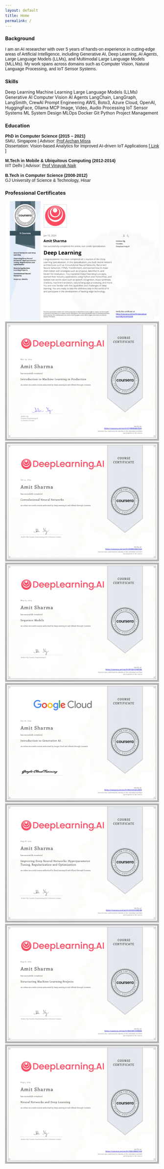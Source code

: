 ```yaml
---
layout: default
title: Home
permalink: /
---
```


<div id="intro" class="tab-content active">
    <h3>Background</h3>
    <p style="font-family: Calibri, sans-serif;">
        I am an AI researcher with over 5 years of hands-on experience in cutting-edge areas of Artificial Intelligence, including Generative AI, Deep Learning, AI Agents, Large Language Models (LLMs), and Multimodal Large Language Models (MLLMs). My work spans across domains such as Computer Vision, Natural Language Processing, and IoT Sensor Systems.
    </p>
    <!-- Skills Section -->
    <h3>Skills</h3>
    <div class="skills-container">
        <span class="skill-badge">Deep Learning</span>
        <span class="skill-badge">Machine Learning</span>
        <span class="skill-badge">Large Language Models (LLMs)</span>
        <span class="skill-badge">Generative AI</span>
        <span class="skill-badge">Computer Vision</span>
        <span class="skill-badge">AI Agents</span>
        <span class="skill-badge">LangChain, LangGraph, LangSmith, CrewAI</span>
        <span class="skill-badge">Prompt Engineering</span>
        <span class="skill-badge">AWS, Boto3, Azure Cloud, OpenAI, HuggingFace, Ollama</span>
        <span class="skill-badge">MCP</span>
        <span class="skill-badge">Image, Video, Audio Processing</span>
        <span class="skill-badge">IoT Sensor Systems</span>
        <span class="skill-badge">ML System Design</span>
        <span class="skill-badge">MLOps</span>
        <span class="skill-badge">Docker</span>
        <span class="skill-badge">Git</span>
        <span class="skill-badge">Python</span>
        <span class="skill-badge">Project Management</span>
    </div>
    <h3>Education</h3>
    <p style="font-family: Calibri, sans-serif;">
        <b>PhD in Computer Science (2015 – 2021)</b> <br />
        SMU, Singapore | Advisor: <a href="https://faculty.smu.edu.sg/profile/archan-misra-376" target="_blank"> Prof
            Archan Misra </a> <br />
        Dissertation: Vision-based Analytics for Improved AI-driven IoT Applications [<a
            href="https://ink.library.smu.edu.sg/etd_coll/321/" target="_blank"> Link </a>] <br/><br/>
        <b>M.Tech in Mobile & Ubiquitous Computing (2012-2014)</b> <br />
        IIIT Delhi | Advisor: <a href="https://www.vinayaknaik.info/" target="_blank"> Prof Vinayak Naik </a>
        <br /><br />
        <b>B.Tech in Computer Science (2008-2012)</b> <br />
        GJ University of Science & Technology, Hisar <br />
    </p>
    <h3>Professional Certificates</h3>
    <div class="cert-gallery">
        <a href="docs/dl_specialization.webp" target="_blank">
            <img src="docs/dl_specialization.webp" alt="ML Certificate" />
        </a>
        <a href="docs/ml_production.webp" target="_blank">
            <img src="docs/ml_production.webp" alt="ML Certificate" />
        </a>
        <a href="docs/cnn.webp" target="_blank">
            <img src="docs/cnn.webp" alt="ML Certificate" />
        </a>
        <a href="docs/sequence_models.webp" target="_blank">
            <img src="docs/sequence_models.webp" alt="ML Certificate" />
        </a>
        <a href="docs/intro_genAI.webp" target="_blank">
            <img src="docs/intro_genAI.webp" alt="ML Certificate" />
        </a>
        <a href="docs/hyperparameters.webp" target="_blank">
            <img src="docs/hyperparameters.webp" alt="ML Certificate" />
        </a>
        <a href="docs/strcturing_ml_projects.webp" target="_blank">
            <img src="docs/strcturing_ml_projects.webp" alt="ML Certificate" />
        </a>
        <a href="docs/neural_net_dl.webp" target="_blank">
            <img src="docs/neural_net_dl.webp" alt="ML Certificate" />
        </a>
    </div>
</div>
<script src="/scripts.js"></script>
